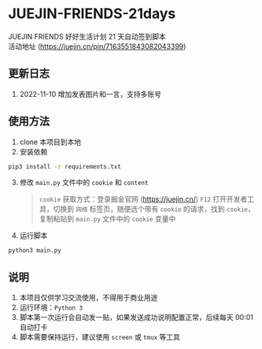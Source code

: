 # JUEJIN-FRIENDS-21days

JUEJIN FRIENDS 好好生活计划 21 天自动签到脚本  
活动地址 (https://juejin.cn/pin/7163551843082043399)

## 更新日志

1. 2022-11-10 增加发表图片和一言，支持多账号

## 使用方法

1. clone 本项目到本地
2. 安装依赖

```bash
pip3 install -r requirements.txt
```

3. 修改 `main.py` 文件中的 `cookie` 和 `content`

    > `cookie` 获取方式：登录掘金官网 (https://juejin.cn/)
    > `F12` 打开开发者工具，切换到 `网络` 标签页，随便选个带有 `cookie` 的请求，找到 `cookie`，复制粘贴到 `main.py` 文件中的 `cookie` 变量中

4. 运行脚本

```bash
python3 main.py
```

## 说明

1. 本项目仅供学习交流使用，不得用于商业用途
2. 运行环境：`Python 3`
3. 脚本第一次运行会自动发一贴，如果发送成功说明配置正常，后续每天 00:01 自动打卡
4. 脚本需要保持运行，建议使用 `screen` 或 `tmux` 等工具

